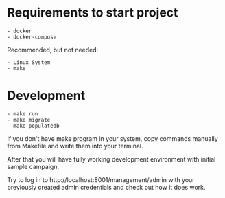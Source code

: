 # Requirements to start project
    - docker
    - docker-compose 

Recommended, but not needed:

    - Linux System
    - make
    
 
# Development
    - make run
    - make migrate
    - make populatedb

If you don't have make program in your system, copy commands manually from Makefile and write them into your terminal.

After that you will have fully working development environment with initial sample campaign.

Try to log in to http://localhost:8001/management/admin with your previously created admin credentials and check out how it does work.
